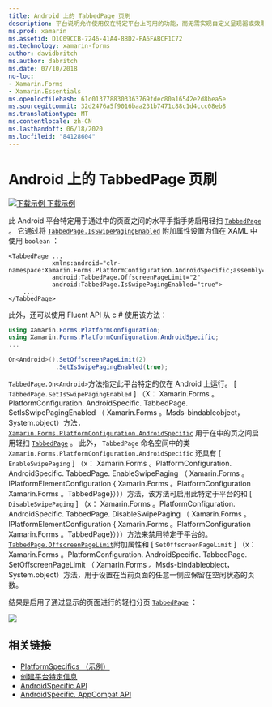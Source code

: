 ```yaml
---
title: Android 上的 TabbedPage 页刷
description: 平台说明允许使用仅在特定平台上可用的功能，而无需实现自定义呈现器或效果。 本文介绍如何使用 Android 平台特定的，该平台允许在 TabbedPage 的页面之间通过水平手指进行轻扫。
ms.prod: xamarin
ms.assetid: D1C09CCB-7246-41A4-8BD2-FA6FABCF1C72
ms.technology: xamarin-forms
author: davidbritch
ms.author: dabritch
ms.date: 07/10/2018
no-loc:
- Xamarin.Forms
- Xamarin.Essentials
ms.openlocfilehash: 61c0137788303363769fdec80a16542e2d8bea5e
ms.sourcegitcommit: 32d2476a5f9016baa231b7471c88c1d4ccc08eb8
ms.translationtype: MT
ms.contentlocale: zh-CN
ms.lasthandoff: 06/18/2020
ms.locfileid: "84128604"
---
```

# <a name="tabbedpage-page-swiping-on-android"></a>Android 上的 TabbedPage 页刷

[![下载示例](~/media/shared/download.png) 下载示例](https://docs.microsoft.com/samples/xamarin/xamarin-forms-samples/userinterface-platformspecifics)

此 Android 平台特定用于通过中的页面之间的水平手指手势启用轻扫 [`TabbedPage`](xref:Xamarin.Forms.TabbedPage) 。 它通过将 [`TabbedPage.IsSwipePagingEnabled`](xref:Xamarin.Forms.PlatformConfiguration.AndroidSpecific.TabbedPage.IsSwipePagingEnabledProperty) 附加属性设置为值在 XAML 中使用 `boolean` ：

```xaml
<TabbedPage ...
            xmlns:android="clr-namespace:Xamarin.Forms.PlatformConfiguration.AndroidSpecific;assembly=Xamarin.Forms.Core"
            android:TabbedPage.OffscreenPageLimit="2"
            android:TabbedPage.IsSwipePagingEnabled="true">
    ...
</TabbedPage>
```

此外，还可以使用 Fluent API 从 c # 使用该方法：

```csharp
using Xamarin.Forms.PlatformConfiguration;
using Xamarin.Forms.PlatformConfiguration.AndroidSpecific;
...

On<Android>().SetOffscreenPageLimit(2)
             .SetIsSwipePagingEnabled(true);
```

`TabbedPage.On<Android>`方法指定此平台特定的仅在 Android 上运行。 [ `TabbedPage.SetIsSwipePagingEnabled` ] （X： Xamarin.Forms 。PlatformConfiguration. AndroidSpecific. TabbedPage. SetIsSwipePagingEnabled （ Xamarin.Forms 。Msds-bindableobject，System.object）方法， [`Xamarin.Forms.PlatformConfiguration.AndroidSpecific`](xref:Xamarin.Forms.PlatformConfiguration.AndroidSpecific) 用于在中的页之间启用轻扫 [`TabbedPage`](xref:Xamarin.Forms.TabbedPage) 。 此外， `TabbedPage` 命名空间中的类 `Xamarin.Forms.PlatformConfiguration.AndroidSpecific` 还具有 [ `EnableSwipePaging` ] （x： Xamarin.Forms 。PlatformConfiguration. AndroidSpecific. TabbedPage. EnableSwipePaging （ Xamarin.Forms 。IPlatformElementConfiguration { Xamarin.Forms 。PlatformConfiguration Xamarin.Forms 。TabbedPage}）））方法，该方法可启用此特定于平台的和 [ `DisableSwipePaging` ] （x： Xamarin.Forms 。PlatformConfiguration. AndroidSpecific. TabbedPage. DisableSwipePaging （ Xamarin.Forms 。IPlatformElementConfiguration { Xamarin.Forms 。PlatformConfiguration Xamarin.Forms 。TabbedPage}）））方法来禁用特定于平台的。 [`TabbedPage.OffscreenPageLimit`](xref:Xamarin.Forms.PlatformConfiguration.AndroidSpecific.TabbedPage.OffscreenPageLimitProperty)附加属性和 [ `SetOffscreenPageLimit` ] （x： Xamarin.Forms 。PlatformConfiguration. AndroidSpecific. TabbedPage. SetOffscreenPageLimit （ Xamarin.Forms 。Msds-bindableobject，System.object）方法，用于设置在当前页面的任意一侧应保留在空闲状态的页数。

结果是启用了通过显示的页面进行的轻扫分页 [`TabbedPage`](xref:Xamarin.Forms.TabbedPage) ：

![](tabbedpage-page-swiping-images/tabbedpage-swipe.png)

## <a name="related-links"></a>相关链接

- [PlatformSpecifics （示例）](https://docs.microsoft.com/samples/xamarin/xamarin-forms-samples/userinterface-platformspecifics)
- [创建平台特定信息](~/xamarin-forms/platform/platform-specifics/index.md#creating-platform-specifics)
- [AndroidSpecific API](xref:Xamarin.Forms.PlatformConfiguration.AndroidSpecific)
- [AndroidSpecific. AppCompat API](xref:Xamarin.Forms.PlatformConfiguration.AndroidSpecific.AppCompat)
